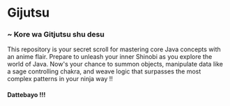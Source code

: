 # Gijutsu
### ~ Kore wa Gitjutsu shu desu <br>
This repository is your secret scroll for mastering core Java concepts with an anime flair. Prepare to unleash your inner Shinobi as you explore the world of Java. Now's your chance to summon objects, manipulate data like a sage controlling chakra, and weave logic that surpasses the most complex patterns in your ninja way !!
#### Dattebayo !!!
